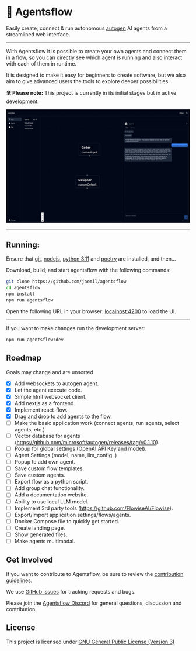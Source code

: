 # 🤖 Agentsflow

Easily create, connect & run autonomous [autogen](https://github.com/microsoft/autogen) AI agents from a streamlined web interface.

---

With Agentsflow it is possible to create your own agents and connect them in a flow, so you can directly see which agent is running and also interact with each of them in runtime.

It is designed to make it easy for beginners to create software, but we also aim to give advanced users the tools to explore deeper possibilities.

**🛠️ Please note:** This project is currently in its initial stages but in active development.

![AgentFlow Design](docs/images/design.png)

---

## Running:

Ensure that [git](https://cli.github.com), [nodejs](https://nodejs.org/de/download), [python 3.11](https://www.python.org/downloads/) and [poetry](https://python-poetry.org/docs/) are installed, and then...

Download, build, and start agentsflow with the following commands:

```bash
git clone https://github.com/jaemil/agentsflow
cd agentsflow
npm install
npm run agentsflow
```

Open the following URL in your browser: [localhost:4200](http://localhost:4200) to load the UI.

---

If you want to make changes run the development server:

```bash
npm run agentsflow:dev
```

## Roadmap

Goals may change and are unsorted

- [x] Add websockets to autogen agent.
- [x] Let the agent execute code.
- [x] Simple html websocket client.
- [x] Add nextjs as a frontend.
- [x] Implement react-flow.
- [x] Drag and drop to add agents to the flow.
- [ ] Make the basic application work (connect agents, run agents, select agents, etc.)
- [ ] Vector database for agents (https://github.com/microsoft/autogen/releases/tag/v0.1.10).
- [ ] Popup for global settings (OpenAI API Key and model).
- [ ] Agent Settings (model, name, llm_config..)
- [ ] Popup to add own agent.
- [ ] Save custom flow templates.
- [ ] Save custom agents.
- [ ] Export flow as a python script.
- [ ] Add group chat functionality.
- [ ] Add a documentation website.
- [ ] Ability to use local LLM model.
- [ ] Implement 3rd party tools (https://github.com/FlowiseAI/Flowise).
- [ ] Export/Import application settings/flows/agents.
- [ ] Docker Compose file to quickly get started.
- [ ] Create landing page.
- [ ] Show generated files.
- [ ] Make agents multimodal.

## Get Involved

If you want to contribute to Agentsflow, be sure to review
the [contribution guidelines](CONTRIBUTING.md).

We use [GitHub issues](https://github.com/jaemil/agentsflow/issues) for tracking requests and bugs.

Please join the [Agentsflow Discord](https://discord.gg/aug4QvepSz) for general questions, discussion and contribution.

## License

This project is licensed under [GNU General Public License (Version 3)](LICENSE.md)
